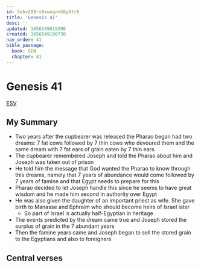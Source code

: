 ```yaml
---
id: 5ebv209rx9xwuqrm58y6tr6
title: 'Genesis 41'
desc: ''
updated: 1656549619398
created: 1656549100730
nav_order: 41
bible_passage:
  book: GEN
  chapter: 41
---
```


# Genesis 41

[ESV](https://www.biblegateway.com/passage/?search=genesis+41&version=ESV)

## My Summary
- Two years after the cupbearer was released the Pharao began had two dreams: 7 fat cows followed by 7 thin cows who
  devoured them and the same dream with 7 fat ears of grain eaten by 7 thin ears.
- The cupbearer remembered Joseph and told the Pharao about him and Joseph was taken out of prison
- He told him the message that God wanted the Pharao to know through this dreams, namely that 7 years of abundance would
  come followed by 7 years of famine and that Egypt needs to prepare for this
- Pharao decided to let Joseph handle this since he seems to have great wisdom and he made him second in authority over
  Egypt
- He was also given the daughter of an important priest as wife. She gave birth to Manasse and Ephraim who should become
  heirs of Israel later
    - So part of Israel is actually half-Egyptian in heritage
- The events predicted by the dream came true and Joseph stored the surplus of grain in the 7 abundant years
- Then the famine years came and Joseph began to sell the stored grain to the Egyptians and also to foreigners

## Central verses
